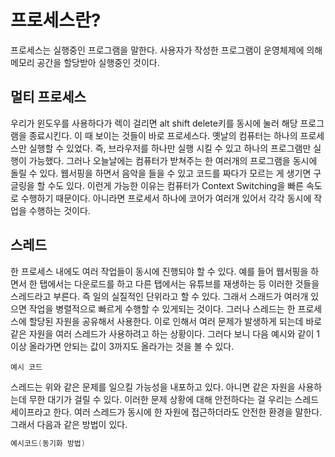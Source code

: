 # 프로세스란?
프로세스는 실행중인 프로그램을 말한다. 사용자가 작성한 프로그램이 운영체제에 의해 메모리 공간을 할당받아 실행중인 것이다.

## 멀티 프로세스
우리가 윈도우를 사용하다가 렉이 걸리면 alt shift delete키를 동시에 눌러 해당 프로그램을 종료시킨다.
이 때 보이는 것들이 바로 프로세스다. 옛날의 컴퓨터는 하나의 프로세스만 실행할 수 있었다. 즉, 브라우저를 하나만 실행 시킬 수 있고 하나의 프로그램만 실행이 가능했다. 그러나 오늘날에는 컴퓨터가 받쳐주는 한 여러개의 프로그램을 동시에 돌릴 수 있다. 웹서핑을 하면서 음악을 들을 수 있고 코드를 짜다가 모르는 게 생기면 구글링을 할 수도 있다.
이런게 가능한 이유는 컴퓨터가 Context Switching을 빠른 속도로 수행하기 때문이다. 아니라면 프로세서 하나에 코어가 여러개 있어서 각각 동시에 작업을 수행하는 것이다.

## 스레드
한 프로세스 내에도 여러 작업들이 동시에 진행되야 할 수 있다. 예를 들어 웹서핑을 하면서 한 탭에서는 다운로드를 하고 다른 탭에서는 유튜브를 재생하는 등 이러한 것들을 스레드라고 부른다. 즉 일의 실질적인 단위라고 할 수 있다. 
그래서 스래드가 여러개 있으면 작업을 병렬적으로 빠르게 수행할 수 있게되는 것이다. 그러나 스레드는 한 프로세스에 할당된 자원을 공유해서 사용한다. 이로 인해서 여러 문제가 발생하게 되는데 바로 같은 자원을 여러 스레드가 사용하려고 하는 상황이다. 그러다 보니 다음 예시와 같이 1이상 올라가면 안되는 값이 3까지도 올라가는 것을 볼 수 있다.
```
예시 코드
```

스레드는 위와 같은 문제를 일으킬 가능성을 내포하고 있다. 아니면 같은 자원을 사용하는데 무한 대기가 걸릴 수 있다.
이러한 문제 상황에 대해 안전하다는 걸 우리는 스레드 세이프라고 한다. 여러 스레드가 동시에 한 자원에 접근하더라도 안전한 환경을 말한다.
그래서 다음과 같은 방법이 있다.
```java
예시코드(동기화 방법)
```



